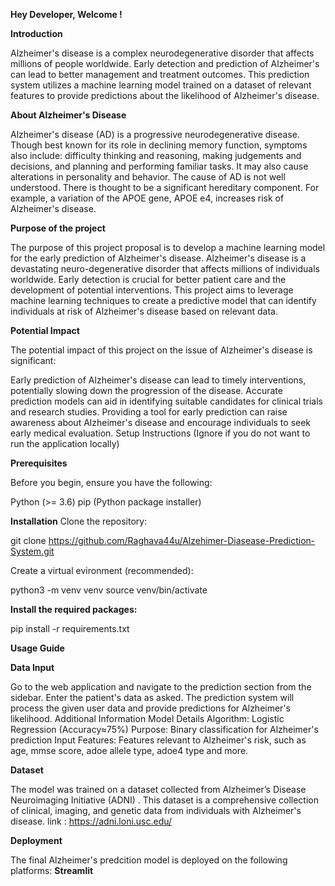 **Hey Developer, Welcome !** 


**Introduction**

Alzheimer's disease is a complex neurodegenerative disorder that affects millions of people worldwide. Early detection and prediction of Alzheimer's can lead to better management and treatment outcomes. This prediction system utilizes a machine learning model trained on a dataset of relevant features to provide predictions about the likelihood of Alzheimer's disease.

**About Alzheimer's Disease**

Alzheimer's disease (AD) is a progressive neurodegenerative disease. Though best known for its role in declining memory function, symptoms also include: difficulty thinking and reasoning, making judgements and decisions, and planning and performing familiar tasks. It may also cause alterations in personality and behavior. The cause of AD is not well understood. There is thought to be a significant hereditary component. For example, a variation of the APOE gene, APOE e4, increases risk of Alzheimer's disease.

**Purpose of the project** 


The purpose of this project proposal is to develop a machine learning model for the early prediction of Alzheimer's disease. Alzheimer's disease is a devastating neuro-degenerative disorder that affects millions of individuals worldwide. Early detection is crucial for better patient care and the development of potential interventions. This project aims to leverage machine learning techniques to create a predictive model that can identify individuals at risk of Alzheimer's disease based on relevant data.

**Potential Impact** 

The potential impact of this project on the issue of Alzheimer's disease is significant:

Early prediction of Alzheimer's disease can lead to timely interventions, potentially slowing down the progression of the disease.
Accurate prediction models can aid in identifying suitable candidates for clinical trials and research studies.
Providing a tool for early prediction can raise awareness about Alzheimer's disease and encourage individuals to seek early medical evaluation.
Setup Instructions
(Ignore if you do not want to run the application locally)

**Prerequisites** 

Before you begin, ensure you have the following:

Python (>= 3.6)
pip (Python package installer)

**Installation**
Clone the repository:

git clone https://github.com/Raghava44u/Alzehimer-Diasease-Prediction-System.git

Create a virtual evironment (recommended):

python3 -m venv venv
source venv/bin/activate

**Install the required packages:** 

pip install -r requirements.txt

**Usage Guide** 

**Data Input** 

Go to the web application and navigate to the prediction section from the sidebar.
Enter the patient's data as asked.
The prediction system will process the given user data and provide predictions for Alzheimer's likelihood.
Additional Information
Model Details
Algorithm: Logistic Regression (Accuracy≈75%)
Purpose: Binary classification for Alzheimer's prediction
Input Features: Features relevant to Alzheimer's risk, such as age, mmse score, adoe allele type, adoe4 type and more.

**Dataset** 

The model was trained on a dataset collected from Alzheimer’s Disease Neuroimaging Initiative (ADNI) . This dataset is a comprehensive collection of clinical, imaging, and genetic data from individuals with Alzheimer's disease.
link : https://adni.loni.usc.edu/

**Deployment** 


The final Alzheimer's predcition model is deployed on the following platforms:
**Streamlit** 
